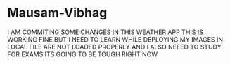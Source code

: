 # Mausam-Vibhag

I AM COMMITING SOME CHANGES IN THIS WEATHER APP 
THIS IS WORKING FINE BUT I NEED TO LEARN WHILE DEPLOYING MY IMAGES IN LOCAL FILE ARE NOT LOADED PROPERLY
AND I ALSO NEEED TO STUDY FOR EXAMS ITS GOING TO BE TOUGH RIGHT NOW
